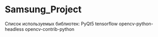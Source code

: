 # Samsung_Project

Список используемых библиотек:
PyQt5
tensorflow
opencv-python-headless
opencv-contrib-python
